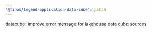 ```yaml
---
'@finos/legend-application-data-cube': patch
---
```


datacube: improve error message for lakehouse data cube sources
